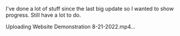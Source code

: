I've done a lot of stuff since the last big update so I wanted to show progress. Still have a lot to do.

Uploading Website Demonstration 8-21-2022.mp4…

